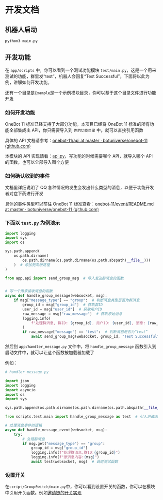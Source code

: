 # 开发文档

## 机器人启动

```bash
python3 main.py
```

## 开发功能

在 `app/scripts` 中，你可以看到一个测试功能模块 `test/main.py`，这是一个用来测试的功能，群里发“test”，机器人会回复“Test Successful”。下面将以此为例，讲解如何开发功能。

还有一个目录是`Example`是一个示例模块目录，你可以基于这个目录文件进行功能开发

### 如何开发功能

OneBot 11 标准已经支持了大部分功能，本项目已经将 OneBot 11 标准的所有功能全部集成出 API，你只需要导入到 `你的功能目录` 中，就可以直接引用函数

具体的 API 文档请参考：[onebot-11/api at master · botuniverse/onebot-11 (github.com)](https://github.com/botuniverse/onebot-11/tree/master/api)

本模块的 API 实现请看：[api.py](./app/api.py)，写功能的时候需要哪个 API，就导入哪个 API 的函数，也可以全部导入图个方便

### 如何确认收到的事件

文档里详细说明了 QQ 各种情况的发生会发出什么类型的消息，以便于功能开发者对症下药进行开发

具体的事件类型可以前往 OneBot 11 标准查看：[onebot-11/event/README.md at master · botuniverse/onebot-11 (github.com)](https://github.com/botuniverse/onebot-11/blob/master/event/README.md)

### 下面以 `test.py` 为例演示

```python
import logging
import sys
import os

sys.path.append(
    os.path.dirname(
        os.path.dirname(os.path.dirname(os.path.abspath(__file__)))
    )  # 添加到系统路径
)

from app.api import send_group_msg  # 导入发送群消息的函数


# 写一个用来接收消息的函数
async def handle_group_message(websocket, msg):
    if msg["message_type"] == "group":  # 判断消息类型是否为群消息
        group_id = msg["group_id"]  # 获取群ID
        user_id = msg["user_id"]  # 获取用户ID
        raw_message = msg["raw_message"]  # 获取原始消息
        logging.info(
            f"处理群消息, 群ID: {group_id}, 用户ID: {user_id}, 消息: {raw_message}"  # 打印日志
        )
        if raw_message["message"] == "test":  # 判断消息是否为“test”
            await send_group_msg(websocket, group_id, "Test Successful")  # 发送群消息

```

然后到 `app/handler_message.py` 文件中，将 `handle_group_message` 函数引入到启动文件中，就可以让这个函数被加载器加载了

例如：

```python
# handler_message.py

import json
import logging
import asyncio
import os
import sys

sys.path.append(os.path.dirname(os.path.dirname(os.path.abspath(__file__))))  # 添加到系统路径，以便于导入自定义模块

from scripts.test.main import handle_group_message as test  # 引入测试函数

# 处理消息事件的逻辑
async def handle_message_event(websocket, msg):
    try:
        # 处理群消息
        if msg.get("message_type") == "group":
            group_id = msg["group_id"]
            logging.info(f"处理群消息,群ID:{group_id}")
            logging.info(f"原消息内容:{msg}")
            await test(websocket, msg)  # 调用测试函数

```

### 设置开关

在`script/GroupSwitch/main.py`中，你可以看到设置开关的函数，你可以在模块中引用开关函数。例如[邀请链的开关实现](https://github.com/W1ndys-bot/InviteChain/blob/b39ae706b40e366cd039711012404ec62aa3c895/main.py#L201)
